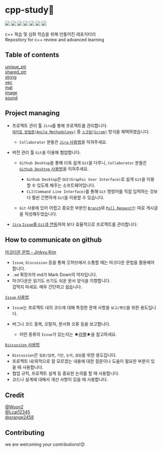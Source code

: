 # cpp-study🎈
<a href="https://isocpp.org/"><img src="https://img.shields.io/badge/Launguage-C%2B%2B17%2C%20C%2B%2B20-blue?logo=cplusplus"/></a>
<a href="https://github.com/MyeongWoonJang/cpp-study"><img src="https://img.shields.io/github/languages/code-size/MyeongWoonJang/cpp-study"/></a>
<a href="https://github.com/MyeongWoonJang/cpp-study"><img src="https://img.shields.io/github/repo-size/MyeongWoonJang/cpp-study"/></a>
<a href="https://github.com/MyeongWoonJang/cpp-study/issues?q=is%3Aopen+is%3Aissue"><img src="https://img.shields.io/github/issues/MyeongWoonJang/cpp-study"/></a>
<a href="https://github.com/MyeongWoonJang/cpp-study/issues?q=is%3Aissue+is%3Aclosed"><img src="https://img.shields.io/github/issues-closed/MyeongWoonJang/cpp-study"/></a>
<a href="https://github.com/MyeongWoonJang/cpp-study/pulls?q=is%3Aopen+is%3Apr"><img src="https://img.shields.io/github/issues-pr/MyeongWoonJang/cpp-study"></a>
<a href="https://github.com/MyeongWoonJang/cpp-study/pulls?q=is%3Apr+is%3Aclosed"><img src="https://img.shields.io/github/issues-pr-closed/MyeongWoonJang/cpp-study"></a>

c++ 복습 및 심화 학습을 위해 만들어진 레포지터리   
Repository for c++ review and advanced learning

## Table of contents
[unique_ptr]("")   
[shared_ptr]("")   
[string]("")   
[vec]("")   
[mat]("")   
[image]("")   
[sound]("")   

## Project managing
- 프로젝트 관리 툴 `Jira`를 통해 프로젝트를 관리합니다.   
  [`애자일 방법론(Agile Methodology)`](https://github.com/MyeongWoonJang/cpp-study/blob/main/docs/agile_methodology.md) 중 [`스크럼(Scrum)`](https://github.com/MyeongWoonJang/cpp-study/blob/main/docs/scrum.md) 방식을 채택하였습니다.   

  - `Collaborator` 분들은 [`Jira` 사용법](https://github.com/MyeongWoonJang/cpp-study/blob/main/docs/jira_guide.md)을 익혀주세요.

- 버전 관리 툴 `Git`을 이용해 협업합니다.

  - `Github Desktop`을 통해 더욱 쉽게 `Git`을 다루니, `Collaborator` 분들은 [`Github Desktop` 사용법](https://github.com/MyeongWoonJang/cpp-study/blob/main/docs/github_desktop_guide.md)을 익혀주세요.

    - `Github Desktop`은 `GUI(Graphic User Interface)`로 쉽게 `Git`을 이용할 수 있도록 해주는 소프트웨어입니다.
    - `CLI(Command Line Interface)`를 통해 `Git` 명령어를 직접 입력하는 것보다 훨씬 간편하게 `Git`을 이용할 수 있습니다.

  - `Git` 사용에 있어 어렵고 중요한 부분인 [`Branch`](https://github.com/MyeongWoonJang/cpp-study/blob/main/docs/branch.md)와 [`Pull Request`](https://github.com/MyeongWoonJang/cpp-study/blob/main/docs/pull_request.md)는 따로 게시글을 작성해두었습니다.

- [`Jira` `Issue`를 `Git`과 연동](https://github.com/MyeongWoonJang/cpp-study/blob/main/docs/assign_jira_issue_to_branch.md)하여 보다 효율적으로 프로젝트를 관리합니다.

## How to communicate on github
[마크다운 문법 - Jinkyu Kim](https://github.com/jinkyukim-me/markdown_ko)   
- `Issue`, `Discussion` 등을 통해 깃허브에서 소통할 때는 마크다운 문법을 활용해야 합니다.
- `.md` 확장자의 md가 Mark Down의 약자입니다.
- 마크다운은 읽기도 쓰기도 쉬운 문서 양식을 지향합니다. </br>겁먹지 마세요. 매우 간단하고 쉽습니다.


[`Issue` 사용법](https://github.com/MyeongWoonJang/cpp-study/issues/1)  
- `Issue`는 프로젝트 내의 코드에 대해 특정한 문제 사항을 `보고/확인`을 위한 용도입니다.
- 버그나 코드 중복, 오탈자, 문서화 오류 등을 보고합니다. 

  - 어떤 종류의 `Issue`가 있는지는 ★[라벨](https://github.com/MyeongWoonJang/cpp-study/blob/main/docs/rabel_guide.md)★을 참고하세요.

[`Discussion` 사용법](https://github.com/MyeongWoonJang/cpp-study/discussions/2)   
- `Discussion`은 `질문/답변`, `기안`, `논의`, `잡담`을 위한 용도입니다.
- 프로젝트 내/외적으로 잘 모르겠는 내용에 대한 질문이나 도움이 필요한 부분이 있을 때 사용합니다.
- 협업 규칙, 프로젝트 설계 등 중요한 논의를 할 때 사용합니다.
- 코드나 설계에 대해서 개선 사항이 있을 때 사용합니다.

## Credit
[@Woon2](https://github.com/MyeongWoonJang)   
[@Lcat12345](https://github.com/Lcat12345)   
[@orange2458](https://github.com/Lcat12345)

## Contributing
we are welcoming your contributions!😊
